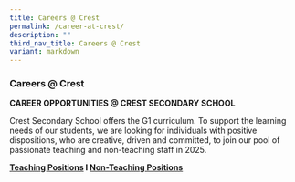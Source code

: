 ```yaml
---
title: Careers @ Crest
permalink: /career-at-crest/
description: ""
third_nav_title: Careers @ Crest
variant: markdown
---
```

### Careers @ Crest

**CAREER OPPORTUNITIES @ CREST SECONDARY SCHOOL**  

  

Crest Secondary School offers the G1 curriculum. To support the learning needs of our students, we are looking for individuals with positive dispositions, who are creative, driven and committed, to join our pool of passionate teaching and non-teaching staff in 2025.

**[Teaching Positions](/info-at-crest/teaching-positions/) I [Non-Teaching Positions](/info-at-crest/non-teaching-positions/)**